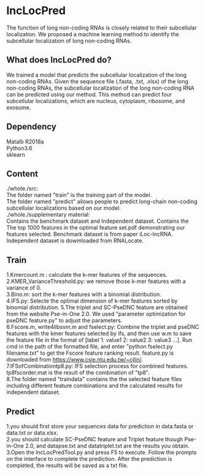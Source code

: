 # lncLocPred
The function of long non-coding RNAs is closely related to their subcellular localization. We proposed a machine learning method to identify the subcellular localization of long non-coding RNAs.  

## What does lncLocPred do?
We trained a model that predicts the subcellular localization of the long non-coding RNAs. Given the sequence file (.fasta, .txt, .xlsx) of the long non-coding RNAs, the subcellular localization of the long non-coding RNA can be predicted using our method. This method can predict four subcellular localizations, which are nucleus, cytoplasm, ribosome, and exosome.

## Dependency
Matalb R2018a  
Python3.6  
sklearn  

## Content
./whole./src:  
The folder named "train" is the training part of the model.  
The folder named "predict" allows people to predict long-chain non-coding subcellular localizations based on our model.  
./whole./supplementary material:  
Contains the benchmark dataset and Independent dataset. 
Contains the The top 1000 features in the optimal feature set.pdf demonstrating our features selected. 
Benchmark dataset is from paper iLoc-lncRNA. 
Independent dataset is dowmloaded from RNALocate. 

## Train
1.Kmercount.m : calculate the k-mer features of the sequences.  
2.KMER_VarianceThreshold.py: we remove those k-mer features with a variance of 0.  
3.Bino.m: sort the k-mer features with a binomial distribution.  
4.IFS.py: Selecte the optimal dimension of k-mer features sorted by binomial distribution.
5.The triplet and SC-PseDNC feature are obtained from the website Pse-in-One 2.0. We used "parameter optimization for pseDNC feature.py" to adjust the parameters.  
6.Fscore.m, write4libsvm.m and fselect.py: Combine the triplet and pseDNC features with the kmer features selected by ifs, and then use w.m to save the feature file in the format of [label 1: value1 2: value2 3: value3 ...]. Run cmd in the path of the formatted file, and enter "python fselect.py filename.txt" to get the Fscore feature ranking result. feature.py is downloaded from https://www.csie.ntu.edu.tw/~cjlin/.
7.IFSofCombinationtp8.py: IFS selection process for combined features. tp8fscorder.mat is the result of the combination of "tp8".  
8.The folder named "traindata"  contains the the selected feature files including different feature combinations and the calculated results for independent dataset.

## Predict
1.you should first store your sequences data for prediction in data.fasta or data.txt or data.xlsx.  
2.you should calculate SC-PseDNC feature and Triplet feature though Pse-in-One 2.0, and datapse.txt and datatriplet.txt are the results you obtain.  
3.Open the lncLocPredTool.py and press F5 to execute. Follow the prompts on the interface to complete the prediction. After the prediction is completed, the results will be saved as a txt file.
